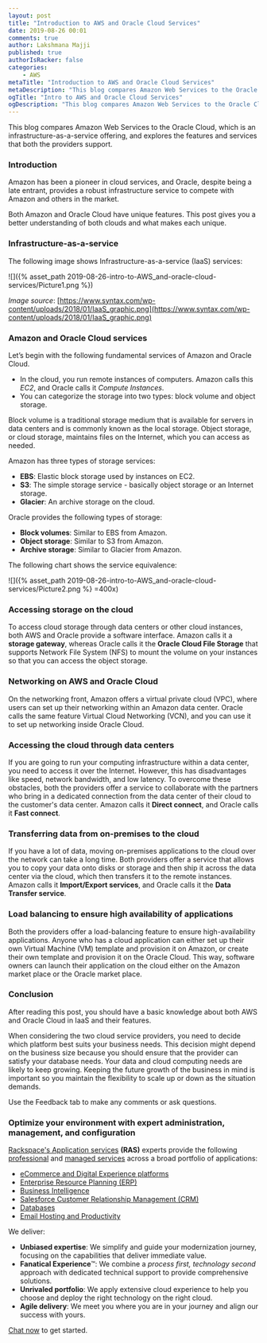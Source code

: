 ```yaml
---
layout: post
title: "Introduction to AWS and Oracle Cloud Services"
date: 2019-08-26 00:01
comments: true
author: Lakshmana Majji
published: true
authorIsRacker: false
categories:
    - AWS
metaTitle: "Introduction to AWS and Oracle Cloud Services"
metaDescription: "This blog compares Amazon Web Services to the Oracle Cloud, which is an infrastructure-as-a-service offering, and explores the features and services that both the providers support."
ogTitle: "Intro to AWS and Oracle Cloud Services"
ogDescription: "This blog compares Amazon Web Services to the Oracle Cloud, which is an infrastructure-as-a-service offering, and explores the features and services that both the providers support."
---
```


This blog compares Amazon Web Services to the Oracle Cloud, which is an infrastructure-as-a-service offering, and explores the features and services that both the providers support.

<!-- more -->

### Introduction

Amazon has been a pioneer in cloud services, and Oracle, despite being a late entrant, provides a robust infrastructure service to compete with Amazon and others in the market.

Both Amazon and Oracle Cloud have unique features. This post gives you a better understanding of both clouds and what makes each unique.

### Infrastructure-as-a-service

The following image shows Infrastructure-as-a-service (IaaS) services:

![]({% asset_path 2019-08-26-intro-to-AWS_and-oracle-cloud-services/Picture1.png %})

*Image source*: [https://www.syntax.com/wp-content/uploads/2018/01/IaaS_graphic.png](https://www.syntax.com/wp-content/uploads/2018/01/IaaS_graphic.png)

### Amazon and Oracle Cloud services

Let’s begin with the following fundamental services of Amazon and Oracle Cloud.

- In the cloud, you run remote instances of computers. Amazon calls this *EC2*, and Oracle calls it *Compute Instances*.
- You can categorize the storage into two types: block volume and object storage.

Block volume is a traditional storage medium that is available for servers in data centers and is commonly known as the local storage. Object storage, or cloud storage, maintains files on the Internet, which you can access as needed.

Amazon has three types of storage services:

- **EBS**: Elastic block storage used by instances on EC2.
- **S3**:  The simple storage service - basically object storage or an Internet storage.
- **Glacier**: An archive storage on the cloud.

Oracle provides the following types of storage:

- **Block volumes**: Similar to EBS from Amazon.
- **Object storage**: Similar to S3 from Amazon.
- **Archive storage**: Similar to Glacier from Amazon.

The following chart shows the service equivalence:

![]({% asset_path 2019-08-26-intro-to-AWS_and-oracle-cloud-services/Picture2.png %} =400x)

### Accessing storage on the cloud

To access cloud storage through data centers or other cloud instances, both AWS and Oracle provide a software interface. Amazon calls it a **storage gateway**, whereas Oracle calls it the **Oracle Cloud File Storage** that supports Network File System (NFS) to mount the volume on your instances so that you can access the object storage.

### Networking on AWS and Oracle Cloud

On the networking front, Amazon offers a virtual private cloud (VPC), where users can set up their networking within an Amazon data center. Oracle calls the same feature Virtual Cloud Networking (VCN), and you can use it to set up networking inside Oracle Cloud.

### Accessing the cloud through data centers

If you are going to run your computing infrastructure within a data center, you need to access it over the Internet. However, this has disadvantages like speed, network bandwidth, and low latency. To overcome these obstacles, both the providers offer a service to collaborate with the partners who bring in a dedicated connection from the data center of their cloud to the customer's data center. Amazon calls it **Direct connect**, and Oracle calls it **Fast connect**.

### Transferring data from on-premises to the cloud

If you have a lot of data, moving on-premises applications to the cloud over the network can take a long time. Both providers offer a service that allows you to copy your data onto disks or storage and then ship it across the data center via the cloud, which then transfers it to the remote instances. Amazon calls it **Import/Export services**, and Oracle calls it the **Data Transfer service**.

### Load balancing to ensure high availability of applications

Both the providers offer a load-balancing feature to ensure high-availability applications. Anyone who has a cloud application can either set up their own Virtual Machine (VM) template and provision it on Amazon, or create their own template and provision it on the Oracle Cloud. This way, software owners can launch their application on the cloud either on the Amazon market place or the Oracle market place.

### Conclusion

After reading this post, you should have a basic knowledge about both AWS and Oracle Cloud in IaaS and their features.

When considering the two cloud service providers, you need to decide which platform best suits your business needs. This decision might depend on the business size because you should ensure that the provider can satisfy your database needs. Your data and cloud computing needs are likely to keep growing. Keeping the future growth of the business in mind is important so you maintain the flexibility to scale up or down as the situation demands.

Use the Feedback tab to make any comments or ask questions.

### Optimize your environment with expert administration, management, and configuration

[Rackspace's Application services](https://www.rackspace.com/application-management/managed-services)
**(RAS)** experts provide the following [professional](https://www.rackspace.com/application-management/professional-services)
and
[managed services](https://www.rackspace.com/application-management/managed-services) across
a broad portfolio of applications:

- [eCommerce and Digital Experience platforms](https://www.rackspace.com/ecommerce-digital-experience)
- [Enterprise Resource Planning (ERP)](https://www.rackspace.com/erp)
- [Business Intelligence](https://www.rackspace.com/business-intelligence)
- [Salesforce Customer Relationship Management (CRM)](https://www.rackspace.com/salesforce-managed-services)
- [Databases](https://www.rackspace.com/dba-services)
- [Email Hosting and Productivity](https://www.rackspace.com/email-hosting)

We deliver:

- **Unbiased expertise**: We simplify and guide your modernization journey,
focusing on the capabilities that deliver immediate value.
- **Fanatical Experience**&trade;: We combine a *process first, technology second*
approach with dedicated technical support to provide comprehensive solutions.
- **Unrivaled portfolio**: We apply extensive cloud experience to help you
choose and deploy the right technology on the right cloud.
- **Agile delivery**: We meet you where you are in your journey and align
our success with yours.

[Chat now](https://www.rackspace.com/#chat) to get started.
